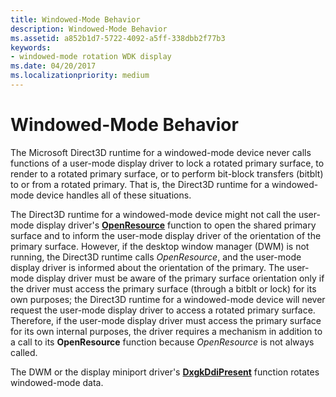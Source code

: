 ```yaml
---
title: Windowed-Mode Behavior
description: Windowed-Mode Behavior
ms.assetid: a852b1d7-5722-4092-a5ff-338dbb2f77b3
keywords:
- windowed-mode rotation WDK display
ms.date: 04/20/2017
ms.localizationpriority: medium
---
```


# Windowed-Mode Behavior


The Microsoft Direct3D runtime for a windowed-mode device never calls functions of a user-mode display driver to lock a rotated primary surface, to render to a rotated primary surface, or to perform bit-block transfers (bitblt) to or from a rotated primary. That is, the Direct3D runtime for a windowed-mode device handles all of these situations.

The Direct3D runtime for a windowed-mode device might not call the user-mode display driver's [**OpenResource**](https://msdn.microsoft.com/library/windows/hardware/ff568611) function to open the shared primary surface and to inform the user-mode display driver of the orientation of the primary surface. However, if the desktop window manager (DWM) is not running, the Direct3D runtime calls *OpenResource*, and the user-mode display driver is informed about the orientation of the primary. The user-mode display driver must be aware of the primary surface orientation only if the driver must access the primary surface (through a bitblt or lock) for its own purposes; the Direct3D runtime for a windowed-mode device will never request the user-mode display driver to access a rotated primary surface. Therefore, if the user-mode display driver must access the primary surface for its own internal purposes, the driver requires a mechanism in addition to a call to its **OpenResource** function because *OpenResource* is not always called.

The DWM or the display miniport driver's [**DxgkDdiPresent**](https://msdn.microsoft.com/library/windows/hardware/ff559743) function rotates windowed-mode data.

 

 





